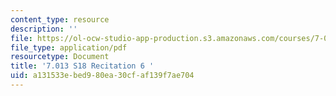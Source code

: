 ```yaml
---
content_type: resource
description: ''
file: https://ol-ocw-studio-app-production.s3.amazonaws.com/courses/7-013-introductory-biology-spring-2018/a131533ebed980ea30cfaf139f7ae704_MIT7_013s18R6Q.pdf
file_type: application/pdf
resourcetype: Document
title: '7.013 S18 Recitation 6 '
uid: a131533e-bed9-80ea-30cf-af139f7ae704
---
```

